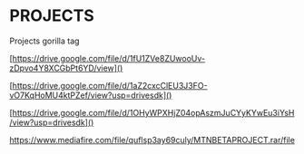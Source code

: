 # PROJECTS
Projects gorilla tag 

[https://drive.google.com/file/d/1fU1ZVe8ZUwooUv-zDpvo4Y8XCGbPt6YD/view]()

[https://drive.google.com/file/d/1aZ2cxcClEU3J3FO-vO7KqHoMU4ktPZef/view?usp=drivesdk]()

[https://drive.google.com/file/d/1OHyWPXHjZ04opAszmJuCYyKYwEu3iYsH/view?usp=drivesdk]()

https://www.mediafire.com/file/quflsp3ay69culy/MTNBETAPROJECT.rar/file
